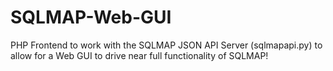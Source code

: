 # SQLMAP-Web-GUI
PHP Frontend to work with the SQLMAP JSON API Server (sqlmapapi.py) to allow for a Web GUI to drive near full functionality of SQLMAP!
